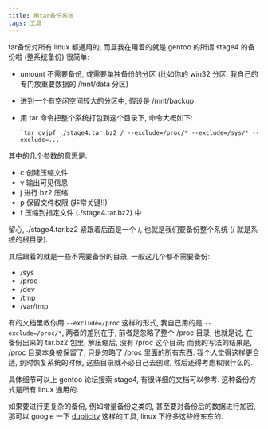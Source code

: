 ```yaml
---
title: 用tar备份系统
tags: 工具
---
```


tar备份对所有 linux 都通用的, 而且我在用着的就是 gentoo  的所谓 stage4 的备份啦 (整系统备份)  很简单:

-   umount 不需要备份, 或需要单独备份的分区 (比如你的  win32 分区, 我自己的专门放重要数据的 /mnt/data 分区)
-   进到一个有空闲空间较大的分区中, 假设是 /mnt/backup
-   用 tar 命令把整个系统打包到这个目录下,  命令大概如下:

        `tar cvjpf ./stage4.tar.bz2 / --exclude=/proc/* --exclude=/sys/* --exclude=...`

其中的几个参数的意思是:

- c 创建压缩文件
- v 输出可见信息
- j 进行 bz2 压缩
- p 保留文件权限 (非常关键!!)
- f 压缩到指定文件 (./stage4.tar.bz2) 中

留心, ./stage4.tar.bz2 紧跟着后面是一个 /,  也就是我们要备份整个系统 (/ 就是系统的根目录).

其后跟着的就是一些不需要备份的目录,  一般这几个都不需要备份:

- /sys
- /proc
- /dev
- /tmp
- /var/tmp

有的文档里教你用 `--exclude=/proc` 这样的形式,  我自己用的是 `--exclude=/proc/*`, 两者的差别在于,  前者是忽略了整个 /proc 目录, 也就是说, 在备份出来的  tar.bz2 包里, 解压缩后, 没有 /proc 这个目录;  而我的写法的结果是, /proc 目录本身被保留了,  只是忽略了 /proc 里面的所有东西.  我个人觉得这样更合适, 到时恢复系统的时候,  这些目录就不必自己去创建,  然后还得考虑权限什么的.

具体细节可以上 gentoo 论坛搜索 stage4,  有很详细的文档可以参考. 这种备份方式是所有 linux  通用的.

如果要进行更复杂的备份, 例如增量备份之类的,  甚至要对备份后的数据进行加密, 那可以 google 一下 [duplicity](http://duplicity.nongnu.org/) 这样的工具, linux 下好多这些好东东的.
